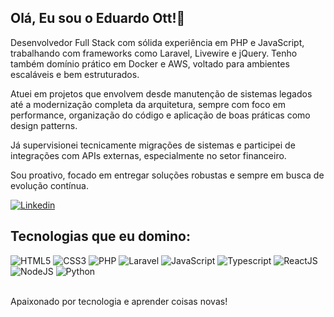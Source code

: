 ## Olá, Eu sou o Eduardo Ott!👻

Desenvolvedor Full Stack com sólida experiência em PHP e JavaScript, trabalhando com frameworks como Laravel, Livewire e jQuery. Tenho também domínio prático em Docker e AWS, voltado para ambientes escaláveis e bem estruturados.

Atuei em projetos que envolvem desde manutenção de sistemas legados até a modernização completa da arquitetura, sempre com foco em performance, organização do código e aplicação de boas práticas como design patterns.

Já supervisionei tecnicamente migrações de sistemas e participei de integrações com APIs externas, especialmente no setor financeiro.

Sou proativo, focado em entregar soluções robustas e sempre em busca de evolução contínua.

[![Linkedin](https://img.shields.io/badge/LinkedIn-0077B5?style=for-the-badge&logo=linkedin&logoColor=white)](https://www.linkedin.com/in/eduardo-ott/)

## Tecnologias que eu domino:

<div>
    <img src="https://img.shields.io/badge/HTML5-E34F26?style=for-the-badge&logo=html5&logoColor=white" alt="HTML5">
    <img src="https://img.shields.io/badge/CSS3-1572B6?style=for-the-badge&logo=css3&logoColor=white" alt="CSS3">
    <img src="https://img.shields.io/badge/PHP-777BB4?style=for-the-badge&logo=php&logoColor=white" alt="PHP">
    <img src="https://img.shields.io/badge/Laravel-777BB4?style=for-the-badge&logo=php&logoColor=white" alt="Laravel">
    <img src="https://img.shields.io/badge/JavaScript-323330?style=for-the-badge&logo=javascript&logoColor=F7DF1E" alt="JavaScript">
    <img src="https://img.shields.io/badge/TypeScript-007ACC?style=for-the-badge&logo=typescript&logoColor=white" alt="Typescript">
    <img src="https://img.shields.io/badge/React-20232A?style=for-the-badge&logo=react&logoColor=61DAFB" alt="ReactJS">
    <img src="https://img.shields.io/badge/Node.js-43853D?style=for-the-badge&logo=node.js&logoColor=white" alt="NodeJS">
    <img src="https://img.shields.io/badge/Python-14354C?style=for-the-badge&logo=python&logoColor=white" alt="Python">
   
</div> <br/>

Apaixonado por tecnologia e aprender coisas novas!
